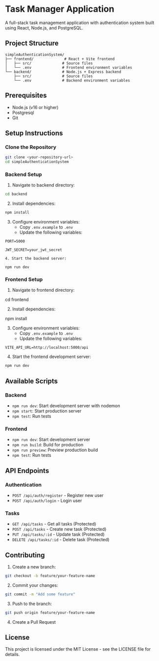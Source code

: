 # Task Manager Application

A full-stack task management application with authentication system built using React, Node.js, and PostgreSQL.

## Project Structure

```
simpleAuthenticationSystem/
├── frontend/              # React + Vite frontend
│   ├── src/              # Source files
│   └── .env              # Frontend environment variables
└── backend/              # Node.js + Express backend
    ├── src/              # Source files
    └── .env              # Backend environment variables
```

## Prerequisites

- Node.js (v16 or higher)
- Postgresql
- Git

## Setup Instructions

### Clone the Repository

```bash
git clone <your-repository-url>
cd simpleAuthenticationSystem
```

### Backend Setup

1. Navigate to backend directory:
```bash
cd backend
```

2. Install dependencies:
```bash
npm install
```

3. Configure environment variables:
   - Copy `.env.example` to `.env`
   - Update the following variables:
```env
PORT=5000

JWT_SECRET=your_jwt_secret

4. Start the backend server:

npm run dev
```

### Frontend Setup

1. Navigate to frontend directory:

cd frontend


2. Install dependencies:

npm install


3. Configure environment variables:
   - Copy `.env.example` to `.env`
   - Update the following variables:
```env
VITE_API_URL=http://localhost:5000/api
```

4. Start the frontend development server:
```bash
npm run dev
```

## Available Scripts

### Backend

- `npm run dev`: Start development server with nodemon
- `npm start`: Start production server
- `npm test`: Run tests

### Frontend

- `npm run dev`: Start development server
- `npm run build`: Build for production
- `npm run preview`: Preview production build
- `npm test`: Run tests

## API Endpoints

### Authentication
- `POST /api/auth/register` - Register new user
- `POST /api/auth/login` - Login user

### Tasks
- `GET /api/tasks` - Get all tasks (Protected)
- `POST /api/tasks` - Create new task (Protected)
- `PUT /api/tasks/:id` - Update task (Protected)
- `DELETE /api/tasks/:id` - Delete task (Protected)

## Contributing

1. Create a new branch:
```bash
git checkout -b feature/your-feature-name
```

2. Commit your changes:
```bash
git commit -m "Add some feature"
```

3. Push to the branch:
```bash
git push origin feature/your-feature-name
```

4. Create a Pull Request

## License

This project is licensed under the MIT License - see the LICENSE file for details.